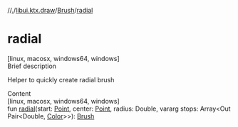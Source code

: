 //[.](../../index.md)/[libui.ktx.draw](../index.md)/[Brush](index.md)/[radial](radial.md)



# radial  
[linux, macosx, windows64, windows]  
Brief description  


Helper to quickly create radial brush

  
  
  
Content  
[linux, macosx, windows64, windows]  
fun [radial](radial.md)(start: [Point](../-point/index.md), center: [Point](../-point/index.md), radius: Double, vararg stops: Array<Out Pair<Double, [Color](../-color/index.md)>>): [Brush](index.md)  



